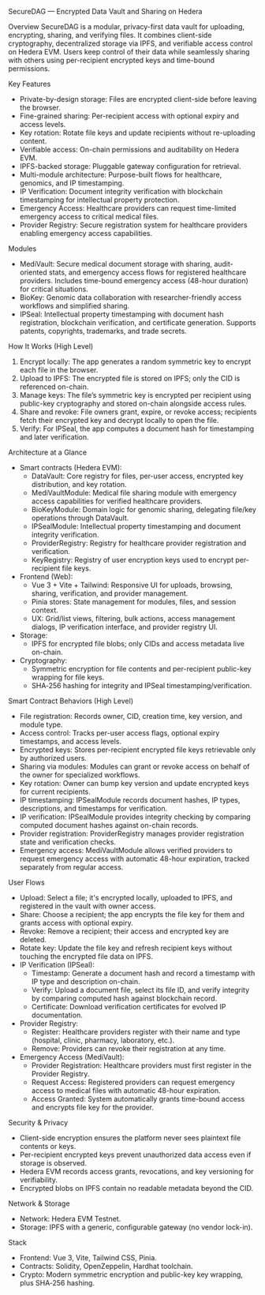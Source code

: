 SecureDAG — Encrypted Data Vault and Sharing on Hedera

Overview
SecureDAG is a modular, privacy-first data vault for uploading, encrypting, sharing, and verifying files. It combines client-side cryptography, decentralized storage via IPFS, and verifiable access control on Hedera EVM. Users keep control of their data while seamlessly sharing with others using per-recipient encrypted keys and time-bound permissions.

Key Features
- Private-by-design storage: Files are encrypted client-side before leaving the browser.
- Fine-grained sharing: Per-recipient access with optional expiry and access levels.
- Key rotation: Rotate file keys and update recipients without re-uploading content.
- Verifiable access: On-chain permissions and auditability on Hedera EVM.
- IPFS-backed storage: Pluggable gateway configuration for retrieval.
- Multi-module architecture: Purpose-built flows for healthcare, genomics, and IP timestamping.
- IP Verification: Document integrity verification with blockchain timestamping for intellectual property protection.
- Emergency Access: Healthcare providers can request time-limited emergency access to critical medical files.
- Provider Registry: Secure registration system for healthcare providers enabling emergency access capabilities.

Modules
- MediVault: Secure medical document storage with sharing, audit-oriented stats, and emergency access flows for registered healthcare providers. Includes time-bound emergency access (48-hour duration) for critical situations.
- BioKey: Genomic data collaboration with researcher-friendly access workflows and simplified sharing.
- IPSeal: Intellectual property timestamping with document hash registration, blockchain verification, and certificate generation. Supports patents, copyrights, trademarks, and trade secrets.

How It Works (High Level)
1) Encrypt locally: The app generates a random symmetric key to encrypt each file in the browser.
2) Upload to IPFS: The encrypted file is stored on IPFS; only the CID is referenced on-chain.
3) Manage keys: The file’s symmetric key is encrypted per recipient using public-key cryptography and stored on-chain alongside access rules.
4) Share and revoke: File owners grant, expire, or revoke access; recipients fetch their encrypted key and decrypt locally to open the file.
5) Verify: For IPSeal, the app computes a document hash for timestamping and later verification.

Architecture at a Glance
- Smart contracts (Hedera EVM):
  - DataVault: Core registry for files, per-user access, encrypted key distribution, and key rotation.
  - MediVaultModule: Medical file sharing module with emergency access capabilities for verified healthcare providers.
  - BioKeyModule: Domain logic for genomic sharing, delegating file/key operations through DataVault.
  - IPSealModule: Intellectual property timestamping and document integrity verification.
  - ProviderRegistry: Registry for healthcare provider registration and verification.
  - KeyRegistry: Registry of user encryption keys used to encrypt per-recipient file keys.
- Frontend (Web):
  - Vue 3 + Vite + Tailwind: Responsive UI for uploads, browsing, sharing, verification, and provider management.
  - Pinia stores: State management for modules, files, and session context.
  - UX: Grid/list views, filtering, bulk actions, access management dialogs, IP verification interface, and provider registry UI.
- Storage:
  - IPFS for encrypted file blobs; only CIDs and access metadata live on-chain.
- Cryptography:
  - Symmetric encryption for file contents and per-recipient public-key wrapping for file keys.
  - SHA‑256 hashing for integrity and IPSeal timestamping/verification.

Smart Contract Behaviors (High Level)
- File registration: Records owner, CID, creation time, key version, and module type.
- Access control: Tracks per-user access flags, optional expiry timestamps, and access levels.
- Encrypted keys: Stores per-recipient encrypted file keys retrievable only by authorized users.
- Sharing via modules: Modules can grant or revoke access on behalf of the owner for specialized workflows.
- Key rotation: Owner can bump key version and update encrypted keys for current recipients.
- IP timestamping: IPSealModule records document hashes, IP types, descriptions, and timestamps for verification.
- IP verification: IPSealModule provides integrity checking by comparing computed document hashes against on-chain records.
- Provider registration: ProviderRegistry manages provider registration state and verification checks.
- Emergency access: MediVaultModule allows verified providers to request emergency access with automatic 48-hour expiration, tracked separately from regular access.

User Flows
- Upload: Select a file; it's encrypted locally, uploaded to IPFS, and registered in the vault with owner access.
- Share: Choose a recipient; the app encrypts the file key for them and grants access with optional expiry.
- Revoke: Remove a recipient; their access and encrypted key are deleted.
- Rotate key: Update the file key and refresh recipient keys without touching the encrypted file data on IPFS.
- IP Verification (IPSeal):
  - Timestamp: Generate a document hash and record a timestamp with IP type and description on-chain.
  - Verify: Upload a document file, select its file ID, and verify integrity by comparing computed hash against blockchain record.
  - Certificate: Download verification certificates for evolved IP documentation.
- Provider Registry:
  - Register: Healthcare providers register with their name and type (hospital, clinic, pharmacy, laboratory, etc.).
  - Remove: Providers can revoke their registration at any time.
- Emergency Access (MediVault):
  - Provider Registration: Healthcare providers must first register in the Provider Registry.
  - Request Access: Registered providers can request emergency access to medical files with automatic 48-hour expiration.
  - Access Granted: System automatically grants time-bound access and encrypts file key for the provider.

Security & Privacy
- Client-side encryption ensures the platform never sees plaintext file contents or keys.
- Per-recipient encrypted keys prevent unauthorized data access even if storage is observed.
- Hedera EVM records access grants, revocations, and key versioning for verifiability.
- Encrypted blobs on IPFS contain no readable metadata beyond the CID.

Network & Storage
- Network: Hedera EVM Testnet.
- Storage: IPFS with a generic, configurable gateway (no vendor lock-in).

Stack
- Frontend: Vue 3, Vite, Tailwind CSS, Pinia.
- Contracts: Solidity, OpenZeppelin, Hardhat toolchain.
- Crypto: Modern symmetric encryption and public-key key wrapping, plus SHA‑256 hashing.

